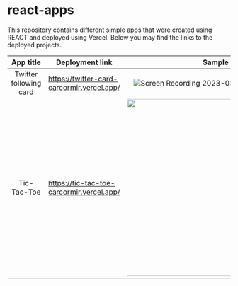 # react-apps

This repository contains different simple apps that were created using REACT and deployed using Vercel.
Below you may find the links to the deployed projects.


| App title  | Deployment link  | Sample |
| :-------------:  | ------------- | :-------------: |
| Twitter following card  | https://twitter-card-carcormir.vercel.app/  | ![Screen Recording 2023-03-13 at 2 50 01 PM](https://user-images.githubusercontent.com/28289997/224721906-b081d06e-2fff-42ec-a6af-bbb297bacfbb.gif) |
| Tic-Tac-Toe | https://tic-tac-toe-carcormir.vercel.app/ | <img src="https://user-images.githubusercontent.com/28289997/225319849-9f08d08f-631a-43f7-a349-5f4b867bfe2c.gif" width="400" /> |
